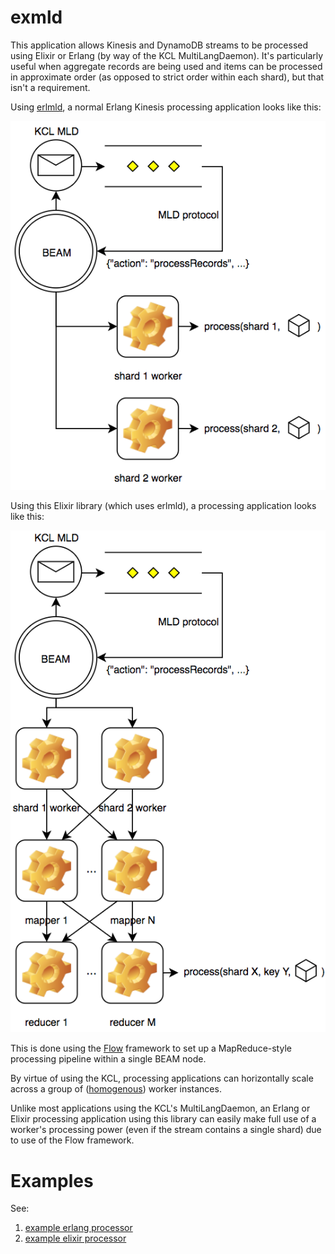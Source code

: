 # exmld

This application allows Kinesis and DynamoDB streams to be processed using Elixir or
Erlang (by way of the KCL MultiLangDaemon).  It's particularly useful when aggregate
records are being used and items can be processed in approximate order (as opposed to
strict order within each shard), but that isn't a requirement.

Using [erlmld](https://github.com/AdRoll/erlmld), a normal Erlang Kinesis processing
application looks like this:

![Erlang - MultiLangDaemon processing](img/erlang-mld-workers.png)

Using this Elixir library (which uses erlmld), a processing application looks like this:

![Elixir - MultiLangDaemon processing](img/elixir-mld-pipeline.png)

This is done using the [Flow](https://hexdocs.pm/flow/Flow.html) framework to set up a
MapReduce-style processing pipeline within a single BEAM node.

By virtue of using the KCL, processing applications can horizontally scale across a group
of ([homogenous](https://github.com/awslabs/amazon-kinesis-client/issues/103)) worker
instances.

Unlike most applications using the KCL's MultiLangDaemon, an Erlang or Elixir processing
application using this library can easily make full use of a worker's processing power
(even if the stream contains a single shard) due to use of the Flow framework.

# Examples

See:

  1. [example erlang processor](examples/erlang_processor/)
  2. [example elixir processor](examples/elixir_processor/)
